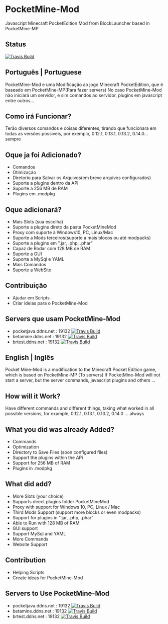 # PocketMine-Mod
Javascript Minecraft PocketEdition Mod from BlockLauncher based in PocketMine-MP 

## Status

 [![Travis Build](https://travis-ci.org/ImagicalMine/ImagicalMine.svg)](https://github.com/RedstoneAlmeida/PocketMine-Mod)

## Português | Portuguese

PocketMine-Mod e uma Modificação ao jogo Minecraft PocketEdition, que é baseado em PocketMine-MP(Para fazer servers)
No caso PocketMine-Mod não iniciará um servidor, e sim comandos ao servidor, plugins em javascript entre outros...

## Como irá Funcionar?
Terão diversos comandos e coisas diferentes, tirando que funcionara em todas as versões possiveis, por exemplo, 0.12.1, 0.13.1, 0.13.2, 0.14.0... sempre

## Oque ja foi Adicionado?
- Comandos
- Otimização
- Diretorio para Salvar os Arquivos(em breve arquivos configurados)
- Suporte a plugins dentro da APi
- Suporte a 256 MB de RAM
- Plugins em .modpkg

## Oque adicionará?
- Mais Slots (sua escolha)
- Suporte a plugins direto da pasta PocketMineMod
- Proxy com suporte à Windows10, PC, Linux/Mac
- Suporte a Mods terceiros(suporte a mais blocos ou até modpacks)
- Suporte a plugins em ".jar, .php, .phar"
- Capaz de Rodar com 128 MB de RAM
- Suporte a GUI
- Suporte a MySql e YAML
- Mais Comandos
- Suporte a WebSite

## Contribuição
- Ajudar em Scripts
- Criar ideias para o PocketMine-Mod

## Servers que usam PocketMine-Mod

- pocketjava.ddns.net : 19132   [![Travis Build](https://travis-ci.org/ImagicalMine/ImagicalMine.svg)](https://github.com/RedstoneAlmeida/PocketMine-Mod)
- betamine.ddns.net : 19132   [![Travis Build](https://travis-ci.org/ImagicalMine/ImagicalMine.svg)](https://github.com/RedstoneAlmeida/PocketMine-Mod)
- brtest.ddns.net : 19132   [![Travis Build](https://travis-ci.org/ImagicalMine/ImagicalMine.svg)](https://github.com/RedstoneAlmeida/PocketMine-Mod)

## English | Inglês

Pocket Mine-Mod is a modification to the Minecraft Pocket Edition game, which is based on PocketMine-MP (To servers)
If PocketMine-Mod will not start a server, but the server commands, javascript plugins and others ...

## How will it Work?
Have different commands and different things, taking what worked in all possible versions, for example, 0.12.1, 0.13.1, 0.13.2, 0.14.0 ... always

## What you did was already Added?
- Commands
- Optimization
- Directory to Save Files (soon configured files)
- Support the plugins within the APi
- Support for 256 MB of RAM
- Plugins in .modpkg

## What did add?
- More Slots (your choice)
- Supports direct plugins folder PocketMineMod
- Proxy with support for Windows 10, PC, Linux / Mac
- Third Mods Support (support more blocks or even modpacks)
- Support for plugins in ".jar, .php, .phar"
- Able to Run with 128 MB of RAM
- GUI support
- Support MySql and YAML
- More Commands
- Website Support

## Contribution
- Helping Scripts
- Create ideas for PocketMine-Mod

## Servers to Use PocketMine-Mod

- pocketjava.ddns.net : 19132   [![Travis Build](https://travis-ci.org/ImagicalMine/ImagicalMine.svg)](https://github.com/RedstoneAlmeida/PocketMine-Mod)
- betamine.ddns.net : 19132   [![Travis Build](https://travis-ci.org/ImagicalMine/ImagicalMine.svg)](https://github.com/RedstoneAlmeida/PocketMine-Mod)
- brtest.ddns.net : 19132   [![Travis Build](https://travis-ci.org/ImagicalMine/ImagicalMine.svg)](https://github.com/RedstoneAlmeida/PocketMine-Mod)
